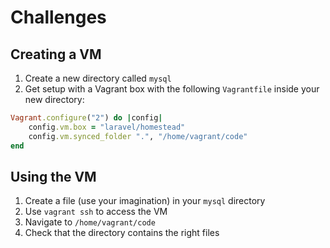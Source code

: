 # Challenges

## Creating a VM

1. Create a new directory called `mysql`
1. Get setup with a Vagrant box with the following `Vagrantfile` inside your new directory:

```ruby
Vagrant.configure("2") do |config|
    config.vm.box = "laravel/homestead"
    config.vm.synced_folder ".", "/home/vagrant/code"
end
```

## Using the VM

1. Create a file (use your imagination) in your `mysql` directory
1. Use `vagrant ssh` to access the VM
1. Navigate to `/home/vagrant/code`
1. Check that the directory contains the right files
